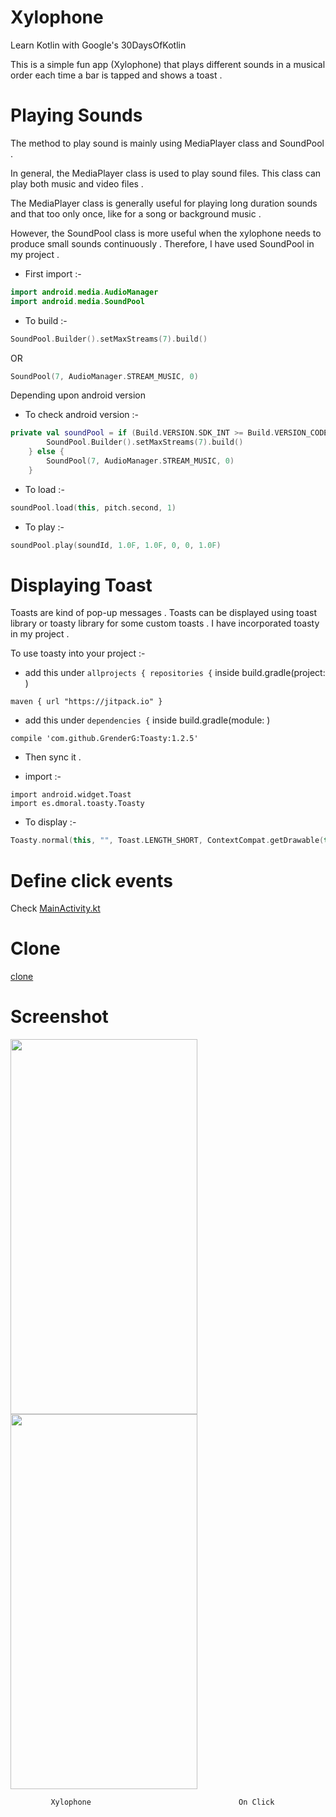 # Xylophone

Learn Kotlin with Google's 30DaysOfKotlin 

This is a simple fun app (Xylophone) that plays different sounds in a musical order each time a bar is tapped and shows a toast . 

# Playing Sounds

The method to play sound is mainly using MediaPlayer class and SoundPool .

In general, the MediaPlayer class is used to play sound files. This class can play both music and video files .


The MediaPlayer class is generally useful for playing long duration sounds and that too only once, like for a song or background music .

However, the SoundPool class is more useful when the xylophone needs to produce small sounds continuously . Therefore, I have used SoundPool in my project .

- First import :-
```kotlin
import android.media.AudioManager
import android.media.SoundPool
```

- To build :-
```kotlin
SoundPool.Builder().setMaxStreams(7).build()
```
   OR
```kotlin
SoundPool(7, AudioManager.STREAM_MUSIC, 0)
```
   Depending upon android version

- To check android version :-
```kotlin
private val soundPool = if (Build.VERSION.SDK_INT >= Build.VERSION_CODES.LOLLIPOP) {
        SoundPool.Builder().setMaxStreams(7).build()
    } else {
        SoundPool(7, AudioManager.STREAM_MUSIC, 0)
    }
```   

- To load :-
```kotlin
soundPool.load(this, pitch.second, 1)
```

- To play :-
```kotlin
soundPool.play(soundId, 1.0F, 1.0F, 0, 0, 1.0F)
```

# Displaying Toast

Toasts are kind of pop-up messages . Toasts can be displayed using toast library or toasty library for some custom toasts . I have incorporated toasty in my project .

To use toasty into your project :-

- add this under `allprojects { repositories {` inside build.gradle(project: )
```
maven { url "https://jitpack.io" }
```

- add this under `dependencies {` inside build.gradle(module: )
```
compile 'com.github.GrenderG:Toasty:1.2.5'
```

- Then sync it .

- import :-
```
import android.widget.Toast
import es.dmoral.toasty.Toasty
```

- To display :-
```kotlin
Toasty.normal(this, "", Toast.LENGTH_SHORT, ContextCompat.getDrawable(this, R.drawable.music_note)).show()
```

# Define click events

Check [MainActivity.kt](https://github.com/BYZANTINE26/Xylophone/blob/master/app/src/main/java/com/example/xylophone/MainActivity.kt)

# Clone

[clone](https://github.com/BYZANTINE26/Xylophone.git)

# Screenshot
<img src="https://user-images.githubusercontent.com/62672863/83907260-c58a8c80-a782-11ea-8160-3277b6e23bc7.jpg" width="299" height="600" />     <img src="https://user-images.githubusercontent.com/62672863/83907498-1f8b5200-a783-11ea-8630-8a8aee157ef6.jpg" width="299" height="600" />

             Xylophone                                 On Click   
